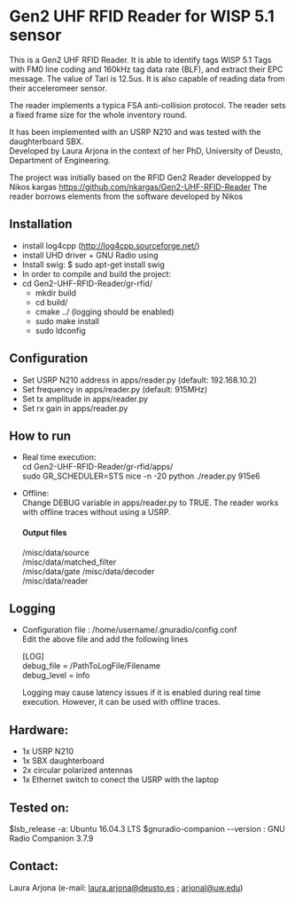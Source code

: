 # Gen2 UHF RFID Reader for WISP 5.1 sensor 

This is a Gen2 UHF RFID Reader. It is able to identify tags WISP 5.1 Tags with FM0 line coding and 160kHz tag data rate (BLF), and extract their EPC message. 
The value of Tari is 12.5us. It is also capable of reading data from their acceleromeer sensor.

The reader implements a typica FSA anti-collision protocol.
The reader sets a fixed frame size for the whole inventory round.

It has been implemented with an USRP N210 and was tested with the daughterboard SBX.  
Developed by Laura Arjona in the context of her PhD, University of Deusto, Department of Engineering.   

The project was initially based on the RFID Gen2 Reader developped by Nikos kargas https://github.com/nkargas/Gen2-UHF-RFID-Reader
 The reader borrows elements from the software developed by Nikos


## Installation

- install log4cpp (http://log4cpp.sourceforge.net/)
- install UHD driver + GNU Radio using 
- Install swig: $ sudo apt-get install swig
- In order to compile and build the project:
- cd Gen2-UHF-RFID-Reader/gr-rfid/  
	- mkdir build  
	- cd build/  
	- cmake ../ (logging should be enabled)  
	- sudo make install  
	- sudo ldconfig  

## Configuration

- Set USRP N210 address in apps/reader.py (default: 192.168.10.2)
- Set frequency in apps/reader.py (default: 915MHz)
- Set tx amplitude in apps/reader.py 
- Set rx gain in apps/reader.py 

## How to run

- Real time execution:  
cd Gen2-UHF-RFID-Reader/gr-rfid/apps/    
sudo GR_SCHEDULER=STS nice -n -20 python ./reader.py  915e6  

- Offline:  
    Change DEBUG variable in apps/reader.py to TRUE.
    The reader works with offline traces without using a USRP.  

    #### Output files 
    
    /misc/data/source  
    /misc/data/matched_filter  
    /misc/data/gate 
    /misc/data/decoder  
    /misc/data/reader
  
    
## Logging

- Configuration file : /home/username/.gnuradio/config.conf  
    Edit the above file and add the following lines  

    [LOG]  
    debug_file = /PathToLogFile/Filename  
    debug_level = info  
    
    Logging may cause latency issues if it is enabled during real time execution. However, it can be used with offline traces.
    
## Hardware:

  - 1x USRP N210
  - 1x SBX daughterboard  
  - 2x circular polarized antennas 
  - 1x Ethernet switch to conect the USRP with the laptop 
	

## Tested on:
  $lsb_release -a: Ubuntu 16.04.3 LTS
  $gnuradio-companion --version : GNU Radio Companion 3.7.9

## Contact:
  Laura Arjona  (e-mail:  laura.arjona@deusto.es ; arjonal@uw.edu)  



